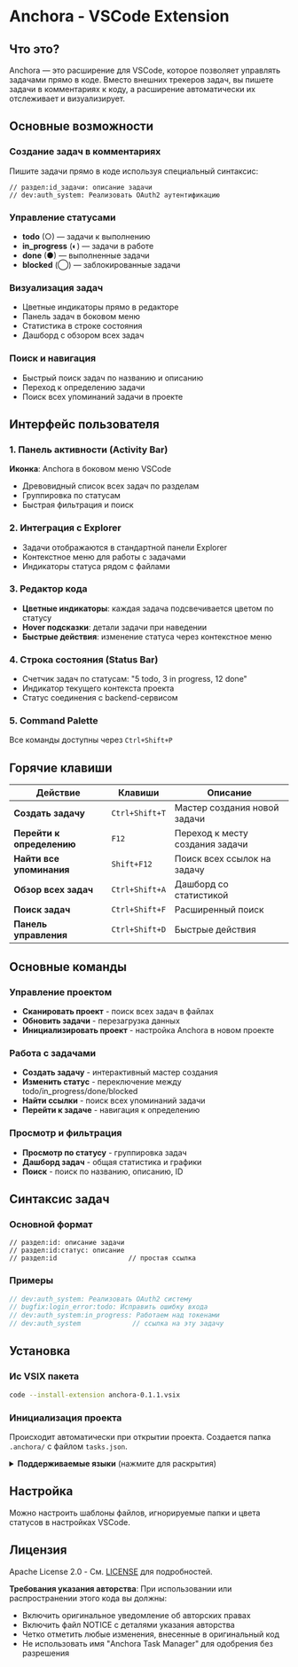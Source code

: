 # Anchora - VSCode Extension

## Что это?

Anchora — это расширение для VSCode, которое позволяет управлять задачами прямо в коде. Вместо внешних трекеров задач, вы пишете задачи в комментариях к коду, а расширение автоматически их отслеживает и визуализирует.

## Основные возможности

### Создание задач в комментариях
Пишите задачи прямо в коде используя специальный синтаксис:
```
// раздел:id_задачи: описание задачи
// dev:auth_system: Реализовать OAuth2 аутентификацию
```

### Управление статусами
- **todo** (○) — задачи к выполнению
- **in_progress** (◐) — задачи в работе  
- **done** (●) — выполненные задачи
- **blocked** (◯) — заблокированные задачи

### Визуализация задач
- Цветные индикаторы прямо в редакторе
- Панель задач в боковом меню
- Статистика в строке состояния
- Дашборд с обзором всех задач

### Поиск и навигация
- Быстрый поиск задач по названию и описанию
- Переход к определению задачи
- Поиск всех упоминаний задачи в проекте

## Интерфейс пользователя

### 1. Панель активности (Activity Bar)
**Иконка**: Anchora в боковом меню VSCode
- Древовидный список всех задач по разделам
- Группировка по статусам
- Быстрая фильтрация и поиск

### 2. Интеграция с Explorer
- Задачи отображаются в стандартной панели Explorer
- Контекстное меню для работы с задачами
- Индикаторы статуса рядом с файлами

### 3. Редактор кода
- **Цветные индикаторы**: каждая задача подсвечивается цветом по статусу
- **Hover подсказки**: детали задачи при наведении
- **Быстрые действия**: изменение статуса через контекстное меню

### 4. Строка состояния (Status Bar)
- Счетчик задач по статусам: "5 todo, 3 in progress, 12 done"
- Индикатор текущего контекста проекта
- Статус соединения с backend-сервисом

### 5. Command Palette
Все команды доступны через `Ctrl+Shift+P`

## Горячие клавиши

| Действие | Клавиши | Описание |
|----------|---------|----------|
| **Создать задачу** | `Ctrl+Shift+T` | Мастер создания новой задачи |
| **Перейти к определению** | `F12` | Переход к месту создания задачи |
| **Найти все упоминания** | `Shift+F12` | Поиск всех ссылок на задачу |
| **Обзор всех задач** | `Ctrl+Shift+A` | Дашборд со статистикой |
| **Поиск задач** | `Ctrl+Shift+F` | Расширенный поиск |
| **Панель управления** | `Ctrl+Shift+D` | Быстрые действия |

## Основные команды

### Управление проектом
- **Сканировать проект** - поиск всех задач в файлах
- **Обновить задачи** - перезагрузка данных
- **Инициализировать проект** - настройка Anchora в новом проекте

### Работа с задачами
- **Создать задачу** - интерактивный мастер создания
- **Изменить статус** - переключение между todo/in_progress/done/blocked
- **Найти ссылки** - поиск всех упоминаний задачи
- **Перейти к задаче** - навигация к определению

### Просмотр и фильтрация
- **Просмотр по статусу** - группировка задач
- **Дашборд задач** - общая статистика и графики
- **Поиск** - поиск по названию, описанию, ID

## Синтаксис задач

### Основной формат
```
// раздел:id: описание задачи
// раздел:id:статус: описание
// раздел:id                  // простая ссылка
```

### Примеры
```rust
// dev:auth_system: Реализовать OAuth2 систему
// bugfix:login_error:todo: Исправить ошибку входа
// dev:auth_system:in_progress: Работаем над токенами
// dev:auth_system             // ссылка на эту задачу
```

## Установка

### Ис VSIX пакета
```bash
code --install-extension anchora-0.1.1.vsix
```

### Инициализация проекта
Происходит автоматически при открытии проекта. Создается папка `.anchora/` с файлом `tasks.json`.

<details>
<summary><strong>Поддерживаемые языки</strong> (нажмите для раскрытия)</summary>

### Anchora поддерживает широкий спектр языков программирования:

- Rust (.rs), C (.c), C++ (.cpp, .cc, .cxx), C# (.cs), Go (.go)
- JavaScript (.js), TypeScript (.ts), JSX (.jsx), TSX (.tsx)
- HTML (.html), CSS (.css), SCSS (.scss), SASS (.sass), LESS (.less)
- Vue (.vue), Svelte (.svelte)
- Python (.py), Java (.java), PHP (.php), Ruby (.rb)
- Shell (.sh), PowerShell (.ps1), Batch (.bat, .cmd)
- Swift (.swift), Kotlin (.kt), Dart (.dart)
- Objective-C (.m, .mm)
- Haskell (.hs), F# (.fs), OCaml (.ml), Clojure (.clj), Elm (.elm)
- Java (.java), Kotlin (.kt), Scala (.scala), Clojure (.clj)
- Julia (.jl), R (.r), Lua (.lua), Perl (.pl, .pm)
- Erlang (.erl), Elixir (.ex, .exs)
- Docker (.dockerfile), Terraform (.tf), HCL (.hcl)
- YAML (.yaml, .yml), TOML (.toml), JSON (.json), XML (.xml)
- INI (.ini), CFG (.cfg), CONF (.conf)
- Markdown (.md), reStructuredText (.rst), LaTeX (.tex)
- SQL (.sql)
- Visual Basic (.vb)

</details>

## Настройка
Можно настроить шаблоны файлов, игнорируемые папки и цвета статусов в настройках VSCode.

## Лицензия
Apache License 2.0 - См. [LICENSE](LICENSE) для подробностей.

**Требования указания авторства**: При использовании или распространении этого кода вы должны:
- Включить оригинальное уведомление об авторских правах
- Включить файл NOTICE с деталями указания авторства
- Четко отметить любые изменения, внесенные в оригинальный код
- Не использовать имя "Anchora Task Manager" для одобрения без разрешения